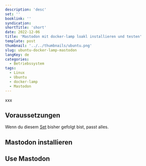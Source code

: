 ```yaml
---
description: 'desc'
set: ''
booklink: ''
syndication:
shortTitle: 'short'
date: 2022-12-06
title: 'Mastodon mit docker-lamp loakl installieren und testen'
template: post
thumbnail: '../../thumbnails/ubuntu.png'
slug: ubuntu-docker-lamp-mastodon
langKey: de
categories:
  - Betriebssystem
tags:
  - Linux
  - Ubuntu
  - docker-lamp
  - Mastodon
---
```










xxx<!-- \index{Mastodon! Installation} -->

## Voraussetzungen

Wenn du diesem [Set](mein-ubuntu-rechner-mit-docker-lamp-themen/) bisher gefolgt bist, passt alles.

## Mastodon installieren

## Use Mastodon 


